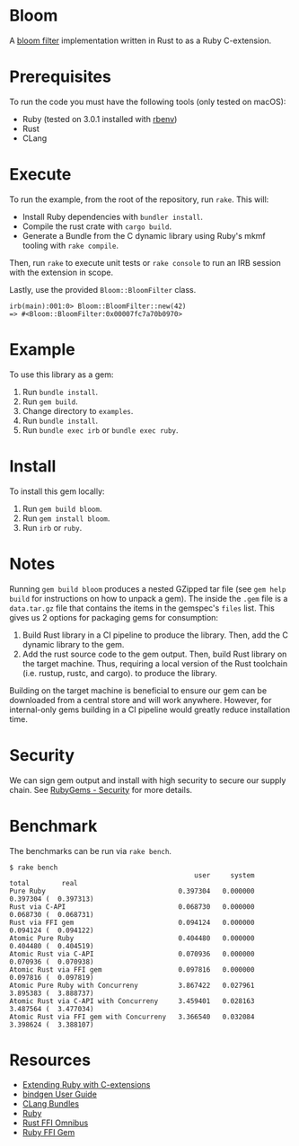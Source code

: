 # Bloom
A [bloom filter](https://en.wikipedia.org/wiki/Bloom_filter) implementation written in Rust to as a Ruby C-extension.

# Prerequisites
To run the code you must have the following tools (only tested on macOS):
* Ruby (tested on 3.0.1 installed with [rbenv](https://github.com/rbenv/rbenv))
* Rust
* CLang

# Execute
To run the example, from the root of the repository, run `rake`. This will:
* Install Ruby dependencies with `bundler install`.
* Compile the rust crate with `cargo build`.
* Generate a Bundle from the C dynamic library using Ruby's mkmf tooling with `rake compile`.

Then, run `rake` to execute unit tests or `rake console` to run an IRB session with the extension in scope.

Lastly, use the provided `Bloom::BloomFilter` class.

```
irb(main):001:0> Bloom::BloomFilter::new(42)
=> #<Bloom::BloomFilter:0x00007fc7a70b0970>
```

# Example
To use this library as a gem:

1. Run `bundle install`.
1. Run `gem build`.
1. Change directory to `examples`.
1. Run `bundle install`.
1. Run `bundle exec irb` or `bundle exec ruby`.

# Install
To install this gem locally:

1. Run `gem build bloom`.
1. Run `gem install bloom`.
1. Run `irb` or `ruby`.

# Notes
Running `gem build bloom` produces a nested GZipped tar file (see `gem help build` for instructions on how to unpack a gem). The inside the `.gem` file is a `data.tar.gz` file that contains the items in the gemspec's `files` list. This gives us 2 options for packaging gems for consumption:
1. Build Rust library in a CI pipeline to produce the library. Then, add the C dynamic library to the gem.
1. Add the rust source code to the gem output. Then, build Rust library on the target machine. Thus, requiring a local version of the Rust toolchain (i.e. rustup, rustc, and cargo). to produce the library.

Building on the target machine is beneficial to ensure our gem can be downloaded from a central store and will work anywhere. However, for internal-only gems building in a CI pipeline would greatly reduce installation time.

# Security
We can sign gem output and install with high security to secure our supply chain. See [RubyGems - Security](https://guides.rubygems.org/security/) for more details.

# Benchmark
The benchmarks can be run via `rake bench`.

```
$ rake bench
                                              user     system      total        real
Pure Ruby                                 0.397304   0.000000   0.397304 (  0.397313)
Rust via C-API                            0.068730   0.000000   0.068730 (  0.068731)
Rust via FFI gem                          0.094124   0.000000   0.094124 (  0.094122)
Atomic Pure Ruby                          0.404480   0.000000   0.404480 (  0.404519)
Atomic Rust via C-API                     0.070936   0.000000   0.070936 (  0.070938)
Atomic Rust via FFI gem                   0.097816   0.000000   0.097816 (  0.097819)
Atomic Pure Ruby with Concurreny          3.867422   0.027961   3.895383 (  3.888737)
Atomic Rust via C-API with Concurreny     3.459401   0.028163   3.487564 (  3.477034)
Atomic Rust via FFI gem with Concurreny   3.366540   0.032084   3.398624 (  3.388107)
```

# Resources
* [Extending Ruby with C-extensions](https://ruby-doc.com/docs/ProgrammingRuby/html/ext_ruby.html)
* [bindgen User Guide](https://rust-lang.github.io/rust-bindgen/introduction.html)
* [CLang Bundles](https://clang-build.readthedocs.io/en/latest/user_guide/bundling.html)
* [Ruby](https://github.com/ruby/ruby)
* [Rust FFI Omnibus](http://jakegoulding.com/rust-ffi-omnibus/)
* [Ruby FFI Gem](https://github.com/ffi/ffi/wiki)
